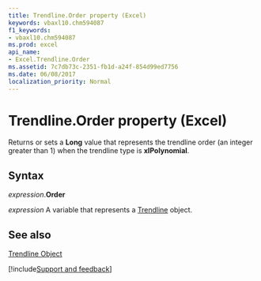```yaml
---
title: Trendline.Order property (Excel)
keywords: vbaxl10.chm594087
f1_keywords:
- vbaxl10.chm594087
ms.prod: excel
api_name:
- Excel.Trendline.Order
ms.assetid: 7c7db73c-2351-fb1d-a24f-854d99ed7756
ms.date: 06/08/2017
localization_priority: Normal
---
```



# Trendline.Order property (Excel)

Returns or sets a  **Long** value that represents the trendline order (an integer greater than 1) when the trendline type is **xlPolynomial**.


## Syntax

_expression_.**Order**

_expression_ A variable that represents a [Trendline](Excel.Trendline-graph-object.md) object.


## See also


[Trendline Object](Excel.Trendline(object).md)

[!include[Support and feedback](~/includes/feedback-boilerplate.md)]